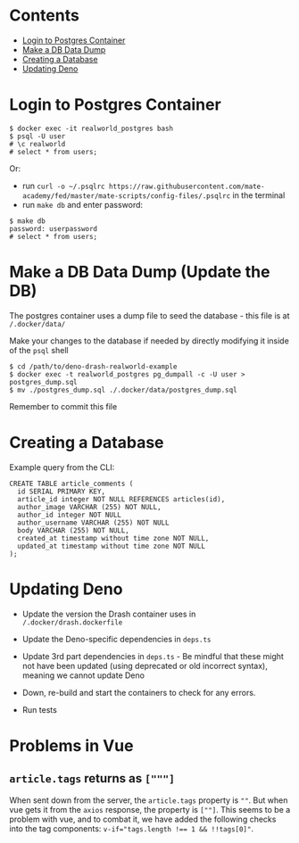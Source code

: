 # Contents

- [Login to Postgres Container](#login-to-postgres-container)
- [Make a DB Data Dump](#make-a-db-data-dump-update-the-db)
- [Creating a Database](#creating-a-database)
- [Updating Deno](#updating-deno)

# Login to Postgres Container

```shell script
$ docker exec -it realworld_postgres bash
$ psql -U user
# \c realworld
# select * from users;
```

Or:
- run `curl -o ~/.psqlrc https://raw.githubusercontent.com/mate-academy/fed/master/mate-scripts/config-files/.psqlrc` in the terminal
- run `make db` and enter password:
```shell script
$ make db
password: userpassword
# select * from users;
```

# Make a DB Data Dump (Update the DB)

The postgres container uses a dump file to seed the database - this file is at
`/.docker/data/`

Make your changes to the database if needed by directly modifying it inside of
the `psql` shell

```
$ cd /path/to/deno-drash-realworld-example
$ docker exec -t realworld_postgres pg_dumpall -c -U user > postgres_dump.sql
$ mv ./postgres_dump.sql ./.docker/data/postgres_dump.sql
```

Remember to commit this file

# Creating a Database

Example query from the CLI:

```
CREATE TABLE article_comments (
  id SERIAL PRIMARY KEY,
  article_id integer NOT NULL REFERENCES articles(id),
  author_image VARCHAR (255) NOT NULL,
  author_id integer NOT NULL
  author_username VARCHAR (255) NOT NULL
  body VARCHAR (255) NOT NULL,
  created_at timestamp without time zone NOT NULL,
  updated_at timestamp without time zone NOT NULL
);
```

# Updating Deno

- Update the version the Drash container uses in `/.docker/drash.dockerfile`

- Update the Deno-specific dependencies in `deps.ts`

- Update 3rd part dependencies in `deps.ts` - Be mindful that these might not
  have been updated (using deprecated or old incorrect syntax), meaning we
  cannot update Deno

- Down, re-build and start the containers to check for any errors.

- Run tests

# Problems in Vue

## `article.tags` returns as `["""]`

When sent down from the server, the `article.tags` property is `""`. But when
vue gets it from the `axios` response, the property is `[""]`. This seems to be
a problem with vue, and to combat it, we have added the following checks into
the tag components: `v-if="tags.length !== 1 && !!tags[0]"`.
